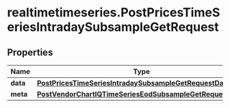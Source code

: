 # realtimetimeseries.PostPricesTimeSeriesIntradaySubsampleGetRequest

## Properties

Name | Type | Description | Notes
------------ | ------------- | ------------- | -------------
**data** | [**PostPricesTimeSeriesIntradaySubsampleGetRequestData**](PostPricesTimeSeriesIntradaySubsampleGetRequestData.md) |  | 
**meta** | [**PostVendorChartIQTimeSeriesEodSubsampleGetRequestMeta**](PostVendorChartIQTimeSeriesEodSubsampleGetRequestMeta.md) |  | [optional] 


